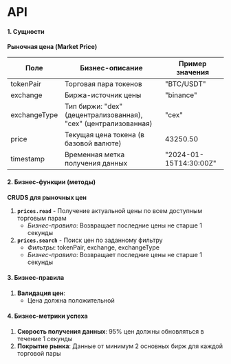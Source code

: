 # API

#### 1. Сущности
**Рыночная цена (Market Price)**

| Поле          | Бизнес-описание                               | Пример значения               |
|---------------|-----------------------------------------------|-------------------------------|
| tokenPair     | Торговая пара токенов                        | "BTC/USDT"                    |
| exchange      | Биржа-источник цены                          | "binance"                     |
| exchangeType  | Тип биржи: "dex" (децентрализованная), "cex" (централизованная) | "cex"            |
| price         | Текущая цена токена (в базовой валюте)       | 43250.50                      |
| timestamp     | Временная метка получения данных             | "2024-01-15T14:30:00Z"        |

#### 2. Бизнес-функции (методы)
**CRUDS для рыночных цен**
1. **`prices.read`** - Получение актуальной цены по всем доступным торговым парам
   - *Бизнес-правило*: Возвращает последние цены не старше 1 секунды
2. **`prices.search`** - Поиск цен по заданному фильтру
   - *Фильтры*: tokenPair, exchange, exchangeType
   - *Бизнес-правило*: Возвращает последние цены не старше 1 секунды

#### 3. Бизнес-правила
1. **Валидация цен**:
   - Цена должна положительной

#### 4. Бизнес-метрики успеха
1. **Скорость получения данных**: 95% цен должны обновляться в течение 1 секунды
2. **Покрытие рынка**: Данные от минимум 2 основных бирж для каждой торговой пары